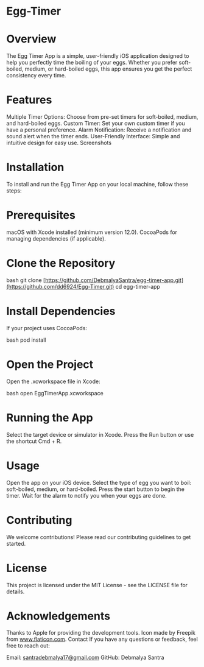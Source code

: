 # Egg-Timer
# Overview
The Egg Timer App is a simple, user-friendly iOS application designed to help you perfectly time the boiling of your eggs. Whether you prefer soft-boiled, medium, or hard-boiled eggs, this app ensures you get the perfect consistency every time.

# Features
Multiple Timer Options: Choose from pre-set timers for soft-boiled, medium, and hard-boiled eggs.
Custom Timer: Set your own custom timer if you have a personal preference.
Alarm Notification: Receive a notification and sound alert when the timer ends.
User-Friendly Interface: Simple and intuitive design for easy use.
Screenshots



# Installation
To install and run the Egg Timer App on your local machine, follow these steps:

# Prerequisites
macOS with Xcode installed (minimum version 12.0).
CocoaPods for managing dependencies (if applicable).
# Clone the Repository
bash
git clone [https://github.com/DebmalyaSantra/egg-timer-app.git](https://github.com/dd6924/Egg-Timer.git)
cd egg-timer-app
# Install Dependencies
If your project uses CocoaPods:

bash
pod install
# Open the Project
Open the .xcworkspace file in Xcode:

bash
open EggTimerApp.xcworkspace
# Running the App
Select the target device or simulator in Xcode.
Press the Run button or use the shortcut Cmd + R.
# Usage
Open the app on your iOS device.
Select the type of egg you want to boil: soft-boiled, medium, or hard-boiled.
Press the start button to begin the timer.
Wait for the alarm to notify you when your eggs are done.
# Contributing
We welcome contributions! Please read our contributing guidelines to get started.

# License
This project is licensed under the MIT License - see the LICENSE file for details.

# Acknowledgements
Thanks to Apple for providing the development tools.
Icon made by Freepik from www.flaticon.com.
Contact
If you have any questions or feedback, feel free to reach out:

Email: santradebmalya17@gmail.com
GitHub: Debmalya Santra
